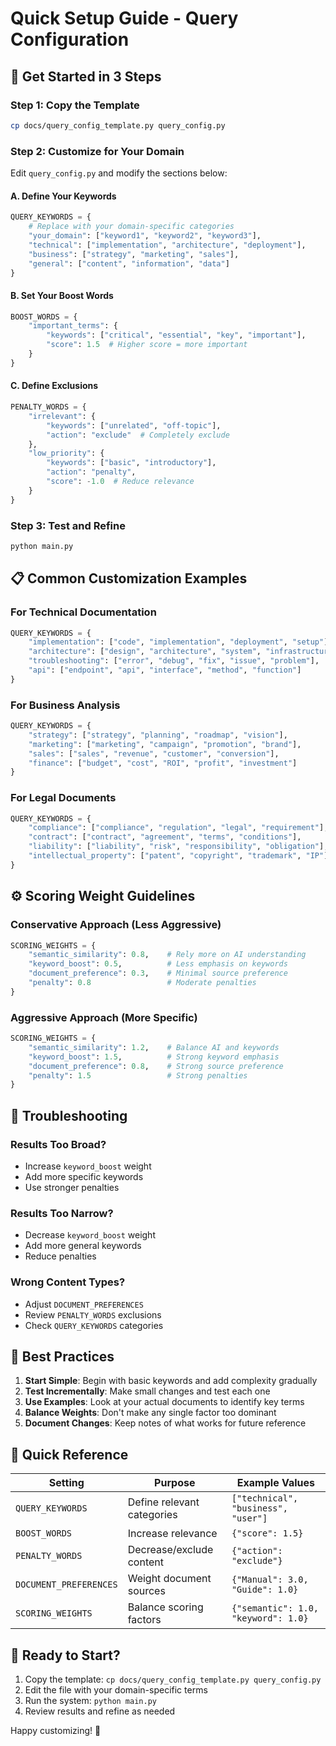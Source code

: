# Quick Setup Guide - Query Configuration

## 🚀 Get Started in 3 Steps

### Step 1: Copy the Template
```bash
cp docs/query_config_template.py query_config.py
```

### Step 2: Customize for Your Domain
Edit `query_config.py` and modify the sections below:

#### A. Define Your Keywords
```python
QUERY_KEYWORDS = {
    # Replace with your domain-specific categories
    "your_domain": ["keyword1", "keyword2", "keyword3"],
    "technical": ["implementation", "architecture", "deployment"],
    "business": ["strategy", "marketing", "sales"],
    "general": ["content", "information", "data"]
}
```

#### B. Set Your Boost Words
```python
BOOST_WORDS = {
    "important_terms": {
        "keywords": ["critical", "essential", "key", "important"],
        "score": 1.5  # Higher score = more important
    }
}
```

#### C. Define Exclusions
```python
PENALTY_WORDS = {
    "irrelevant": {
        "keywords": ["unrelated", "off-topic"],
        "action": "exclude"  # Completely exclude
    },
    "low_priority": {
        "keywords": ["basic", "introductory"],
        "action": "penalty",
        "score": -1.0  # Reduce relevance
    }
}
```

### Step 3: Test and Refine
```bash
python main.py
```

## 📋 Common Customization Examples

### For Technical Documentation
```python
QUERY_KEYWORDS = {
    "implementation": ["code", "implementation", "deployment", "setup"],
    "architecture": ["design", "architecture", "system", "infrastructure"],
    "troubleshooting": ["error", "debug", "fix", "issue", "problem"],
    "api": ["endpoint", "api", "interface", "method", "function"]
}
```

### For Business Analysis
```python
QUERY_KEYWORDS = {
    "strategy": ["strategy", "planning", "roadmap", "vision"],
    "marketing": ["marketing", "campaign", "promotion", "brand"],
    "sales": ["sales", "revenue", "customer", "conversion"],
    "finance": ["budget", "cost", "ROI", "profit", "investment"]
}
```

### For Legal Documents
```python
QUERY_KEYWORDS = {
    "compliance": ["compliance", "regulation", "legal", "requirement"],
    "contract": ["contract", "agreement", "terms", "conditions"],
    "liability": ["liability", "risk", "responsibility", "obligation"],
    "intellectual_property": ["patent", "copyright", "trademark", "IP"]
}
```

## ⚙️ Scoring Weight Guidelines

### Conservative Approach (Less Aggressive)
```python
SCORING_WEIGHTS = {
    "semantic_similarity": 0.8,    # Rely more on AI understanding
    "keyword_boost": 0.5,          # Less emphasis on keywords
    "document_preference": 0.3,    # Minimal source preference
    "penalty": 0.8                 # Moderate penalties
}
```

### Aggressive Approach (More Specific)
```python
SCORING_WEIGHTS = {
    "semantic_similarity": 1.2,    # Balance AI and keywords
    "keyword_boost": 1.5,          # Strong keyword emphasis
    "document_preference": 0.8,    # Strong source preference
    "penalty": 1.5                 # Strong penalties
}
```

## 🔧 Troubleshooting

### Results Too Broad?
- Increase `keyword_boost` weight
- Add more specific keywords
- Use stronger penalties

### Results Too Narrow?
- Decrease `keyword_boost` weight
- Add more general keywords
- Reduce penalties

### Wrong Content Types?
- Adjust `DOCUMENT_PREFERENCES`
- Review `PENALTY_WORDS` exclusions
- Check `QUERY_KEYWORDS` categories

## 📝 Best Practices

1. **Start Simple**: Begin with basic keywords and add complexity gradually
2. **Test Incrementally**: Make small changes and test each one
3. **Use Examples**: Look at your actual documents to identify key terms
4. **Balance Weights**: Don't make any single factor too dominant
5. **Document Changes**: Keep notes of what works for future reference

## 🎯 Quick Reference

| Setting | Purpose | Example Values |
|---------|---------|----------------|
| `QUERY_KEYWORDS` | Define relevant categories | `["technical", "business", "user"]` |
| `BOOST_WORDS` | Increase relevance | `{"score": 1.5}` |
| `PENALTY_WORDS` | Decrease/exclude content | `{"action": "exclude"}` |
| `DOCUMENT_PREFERENCES` | Weight document sources | `{"Manual": 3.0, "Guide": 1.0}` |
| `SCORING_WEIGHTS` | Balance scoring factors | `{"semantic": 1.0, "keyword": 1.0}` |

## 🚀 Ready to Start?

1. Copy the template: `cp docs/query_config_template.py query_config.py`
2. Edit the file with your domain-specific terms
3. Run the system: `python main.py`
4. Review results and refine as needed

Happy customizing! 🎉 